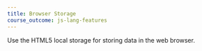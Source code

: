 ```yaml
---
title: Browser Storage
course_outcome: js-lang-features
---
```

Use the HTML5 local storage for storing data in the web browser.
